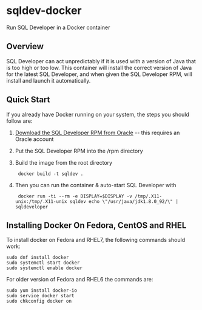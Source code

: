 # sqldev-docker
Run SQL Developer in a Docker container

## Overview
SQL Developer can act unpredictably if it is used with a version of Java
that is too high or too low. This container will install the correct version
of Java for the latest SQL Developer, and when given the SQL Developer RPM,
will install and launch it automatically.

## Quick Start
If you already have Docker running on your system, the steps you should
follow are:

1. [Download the SQL Developer RPM from Oracle](http://www.oracle.com/technetwork/developer-tools/sql-developer/downloads/index.html) -- this requires an Oracle account
2. Put the SQL Developer RPM into the /rpm directory
3. Build the image from the root directory

        docker build -t sqldev .

4. Then you can run the container & auto-start SQL Developer with

        docker run -ti --rm -e DISPLAY=$DISPLAY -v /tmp/.X11-unix:/tmp/.X11-unix sqldev echo \"/usr/java/jdk1.8.0_92/\" | sqldeveloper

## Installing Docker On Fedora, CentOS and RHEL

To install docker on Fedora and RHEL7, the following commands should work:

	sudo dnf install docker
	sudo systemctl start docker
	sudo systemctl enable docker

For older version of Fedora and RHEL6 the commands are:

	sudo yum install docker-io
	sudo service docker start
	sudo chkconfig docker on

